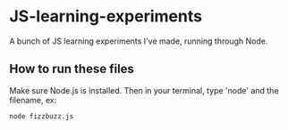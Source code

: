 JS-learning-experiments
=======================

A bunch of JS learning experiments I've made, running through Node.

How to run these files
----------------------

Make sure Node.js is installed. Then in your terminal, type 'node' and the filename, ex:

```
node fizzbuzz.js
```
